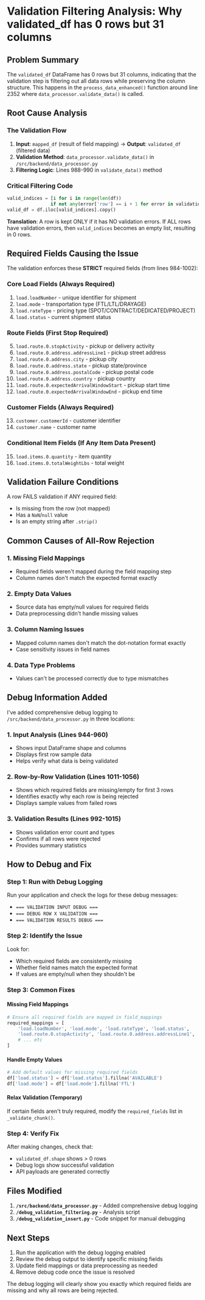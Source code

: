 # Validation Filtering Analysis: Why validated_df has 0 rows but 31 columns

## Problem Summary
The `validated_df` DataFrame has 0 rows but 31 columns, indicating that the validation step is filtering out all data rows while preserving the column structure. This happens in the `process_data_enhanced()` function around line 2352 where `data_processor.validate_data()` is called.

## Root Cause Analysis

### The Validation Flow
1. **Input**: `mapped_df` (result of field mapping) → **Output**: `validated_df` (filtered data)
2. **Validation Method**: `data_processor.validate_data()` in `/src/backend/data_processor.py`
3. **Filtering Logic**: Lines 988-990 in `validate_data()` method

### Critical Filtering Code
```python
valid_indices = [i for i in range(len(df)) 
                if not any(error['row'] == i + 1 for error in validation_errors)]
valid_df = df.iloc[valid_indices].copy()
```

**Translation**: A row is kept ONLY if it has NO validation errors. If ALL rows have validation errors, then `valid_indices` becomes an empty list, resulting in 0 rows.

## Required Fields Causing the Issue

The validation enforces these **STRICT** required fields (from lines 984-1002):

### Core Load Fields (Always Required)
1. `load.loadNumber` - unique identifier for shipment
2. `load.mode` - transportation type (FTL/LTL/DRAYAGE)
3. `load.rateType` - pricing type (SPOT/CONTRACT/DEDICATED/PROJECT)
4. `load.status` - current shipment status

### Route Fields (First Stop Required)
5. `load.route.0.stopActivity` - pickup or delivery activity
6. `load.route.0.address.addressLine1` - pickup street address
7. `load.route.0.address.city` - pickup city
8. `load.route.0.address.state` - pickup state/province
9. `load.route.0.address.postalCode` - pickup postal code
10. `load.route.0.address.country` - pickup country
11. `load.route.0.expectedArrivalWindowStart` - pickup start time
12. `load.route.0.expectedArrivalWindowEnd` - pickup end time

### Customer Fields (Always Required)
13. `customer.customerId` - customer identifier
14. `customer.name` - customer name

### Conditional Item Fields (If Any Item Data Present)
15. `load.items.0.quantity` - item quantity
16. `load.items.0.totalWeightLbs` - total weight

## Validation Failure Conditions

A row FAILS validation if ANY required field:
- Is missing from the row (not mapped)
- Has a `NaN`/`null` value
- Is an empty string after `.strip()`

## Common Causes of All-Row Rejection

### 1. **Missing Field Mappings**
- Required fields weren't mapped during the field mapping step
- Column names don't match the expected format exactly

### 2. **Empty Data Values**
- Source data has empty/null values for required fields
- Data preprocessing didn't handle missing values

### 3. **Column Naming Issues**
- Mapped column names don't match the dot-notation format exactly
- Case sensitivity issues in field names

### 4. **Data Type Problems**
- Values can't be processed correctly due to type mismatches

## Debug Information Added

I've added comprehensive debug logging to `/src/backend/data_processor.py` in three locations:

### 1. Input Analysis (Lines 944-960)
- Shows input DataFrame shape and columns
- Displays first row sample data
- Helps verify what data is being validated

### 2. Row-by-Row Validation (Lines 1011-1056)
- Shows which required fields are missing/empty for first 3 rows
- Identifies exactly why each row is being rejected
- Displays sample values from failed rows

### 3. Validation Results (Lines 992-1015)
- Shows validation error count and types
- Confirms if all rows were rejected
- Provides summary statistics

## How to Debug and Fix

### Step 1: Run with Debug Logging
Run your application and check the logs for these debug messages:
- `=== VALIDATION INPUT DEBUG ===`
- `=== DEBUG ROW X VALIDATION ===`
- `=== VALIDATION RESULTS DEBUG ===`

### Step 2: Identify the Issue
Look for:
- Which required fields are consistently missing
- Whether field names match the expected format
- If values are empty/null when they shouldn't be

### Step 3: Common Fixes

#### Missing Field Mappings
```python
# Ensure all required fields are mapped in field_mappings
required_mappings = [
    'load.loadNumber', 'load.mode', 'load.rateType', 'load.status',
    'load.route.0.stopActivity', 'load.route.0.address.addressLine1',
    # ... etc
]
```

#### Handle Empty Values
```python
# Add default values for missing required fields
df['load.status'] = df['load.status'].fillna('AVAILABLE')
df['load.mode'] = df['load.mode'].fillna('FTL')
```

#### Relax Validation (Temporary)
If certain fields aren't truly required, modify the `required_fields` list in `_validate_chunk()`.

### Step 4: Verify Fix
After making changes, check that:
- `validated_df.shape` shows > 0 rows
- Debug logs show successful validation
- API payloads are generated correctly

## Files Modified

1. **`/src/backend/data_processor.py`** - Added comprehensive debug logging
2. **`/debug_validation_filtering.py`** - Analysis script
3. **`/debug_validation_insert.py`** - Code snippet for manual debugging

## Next Steps

1. Run the application with the debug logging enabled
2. Review the debug output to identify specific missing fields
3. Update field mappings or data preprocessing as needed
4. Remove debug code once the issue is resolved

The debug logging will clearly show you exactly which required fields are missing and why all rows are being rejected.